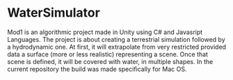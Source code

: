# WaterSimulator

Mod1 is an algorithmic project made in Unity using C# and Javasript Languages. 
The project is about creating a terrestrial simulation followed by a hydrodynamic one.
At first, it will extrapolate from very restricted provided data a surface (more or
less realistic) representing a scene. Once that scene is defined, it will be covered with
water, in multiple shapes. In the current repository the build was made specifically for Mac OS. 
